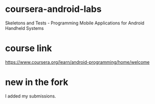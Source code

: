 # coursera-android-labs
Skeletons and Tests - Programming Mobile Applications for Android Handheld Systems

# course link
https://www.coursera.org/learn/android-programming/home/welcome

# new in the fork
I added my submissions.
